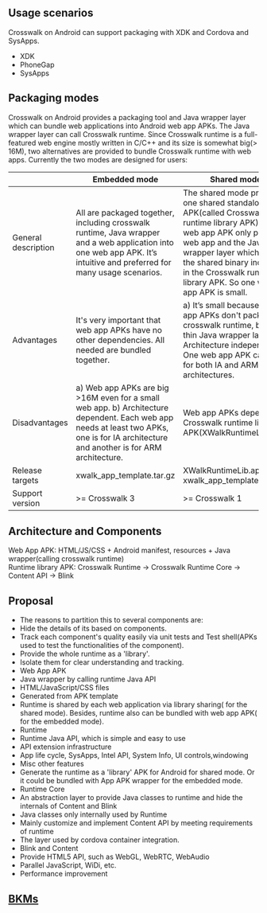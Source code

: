 ## Usage scenarios
Crosswalk on Android can support packaging with XDK and Cordova and SysApps.
 * XDK
 * PhoneGap
 * SysApps

## Packaging modes
Crosswalk on Android provides a packaging tool and Java wrapper layer which can bundle web applications into Android web app APKs. The Java wrapper layer can call Crosswalk runtime. Since Crosswalk runtime is a full-featured web engine mostly written in C/C++ and its size is somewhat big(> 16M), two alternatives are provided to bundle Crosswalk runtime with web apps. Currently the two modes are designed for users:

| | Embedded mode | Shared mode |
-------------|--------------------|------------------
| General description | All are packaged together, including crosswalk runtime, Java wrapper and a web application into one web app APK. It’s intuitive and preferred for many usage scenarios.  | The shared mode provides one shared standalone APK(called Crosswalk runtime library APK). The web app APK only pack web app and the Java wrapper layer which calls the shared binary included in the Crosswalk runtime library APK. So one web app APK is small. |
| Advantages | It's very important that web app APKs have no other dependencies. All needed are bundled together. | a) It’s small because web app APKs don't pack the crosswalk runtime, but a thin Java wrapper layer. b) Architecture independent. One web app APK can work for both IA and ARM architectures. |
| Disadvantages | a) Web app APKs are big >16M even for a small web app. b) Architecture dependent. Each web app needs at least two APKs, one is for IA architecture and another is for ARM architecture.| Web app APKs depend on a Crosswalk runtime library APK(XWalkRuntimeLib.apk). |
| Release targets | xwalk_app_template.tar.gz  | XWalkRuntimeLib.apk, xwalk_app_template.tar.gz |
| Support version | >= Crosswalk 3 | >= Crosswalk 1 |

## Architecture and Components
Web App APK: HTML/JS/CSS + Android manifest, resources + Java wrapper(calling crosswalk runtime)  
Runtime library APK: Crosswalk Runtime -> Crosswalk Runtime Core -> Content API -> Blink  
  
## Proposal
 * The reasons to partition this to several components are:
  * Hide the details of its based on components.
  * Track each component's quality easily via unit tests and Test shell(APKs used to test the functionalities of the component).
  * Provide the whole runtime as a 'library'.
  * Isolate them for clear understanding and tracking.
 * Web App APK
  * Java wrapper by calling runtime Java API
  * HTML/JavaScript/CSS files
  * Generated from APK template
  * Runtime is shared by each web application via library sharing( for the shared mode). Besides, runtime also can be bundled with web app APK( for the embedded mode).
 * Runtime
  * Runtime Java API, which is simple and easy to use
  * API extension infrastructure
  * App life cycle, SysApps, Intel API, System Info, UI controls,windowing
  * Misc other features
  * Generate the runtime as a 'library' APK for Android for shared mode. Or it could be bundled with App APK wrapper for the embedded mode.
 * Runtime Core
  * An abstraction layer to provide Java classes to runtime and hide the internals of Content and Blink
  * Java classes only internally used by Runtime
  * Mainly customize and implement Content API by meeting requirements of runtime
  * The layer used by cordova container integration.
 * Blink and Content
  * Provide HTML5 API, such as WebGL, WebRTC, WebAudio
  * Parallel JavaScript, WiDi, etc.
  * Performance improvement

## [BKMs](Android-BKM)
   